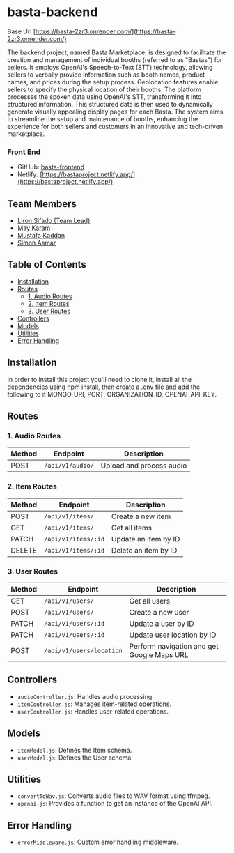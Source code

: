# basta-backend

Base Url [https://basta-2zr3.onrender.com/](https://basta-2zr3.onrender.com/) 

The backend project, named Basta Marketplace, is designed to facilitate the creation and management of individual booths (referred to as "Bastas") for sellers. It employs OpenAI's Speech-to-Text (STT) technology, allowing sellers to verbally provide information such as booth names, product names, and prices during the setup process. Geolocation features enable sellers to specify the physical location of their booths. The platform processes the spoken data using OpenAI's STT, transforming it into structured information. This structured data is then used to dynamically generate visually appealing display pages for each Basta. The system aims to streamline the setup and maintenance of booths, enhancing the experience for both sellers and customers in an innovative and tech-driven marketplace.

### Front End
- GitHub: [basta-frontend](https://github.com/LironSif/basta-frontend/)
- Netlify: [https://bastaproject.netlify.app/](https://bastaproject.netlify.app/)

## Team Members

- [Liron Sifado (Team Lead)](https://github.com/LironSif)
- [May Karam](https://github.com/mayoush89k)
- [Mustafa Kaddan]()
- [Simon Asmar](https://github.com/Simon1Asmar)

## Table of Contents

- [Installation](#installation)
- [Routes](#routes)
  - [1. Audio Routes](#1-audio-routes)
  - [2. Item Routes](#2-item-routes)
  - [3. User Routes](#3-user-routes)
- [Controllers](#controllers)
- [Models](#models)
- [Utilities](#utilities)
- [Error Handling](#error-handling)

## Installation

In order to install this project you'll need to clone it, install all the dependencies using npm install, then create a .env file and add the following to it MONGO_URI, PORT, ORGANIZATION_ID, OPENAI_API_KEY.

## Routes

### 1. Audio Routes

| Method | Endpoint         | Description                 |
| ------ | ---------------  | --------------------------- |
| POST   | `/api/v1/audio/` | Upload and process audio    |

### 2. Item Routes

| Method | Endpoint           | Description                           |
| ------ | ------------------ | ------------------------------------- |
| POST   | `/api/v1/items/`   | Create a new item                     |
| GET    | `/api/v1/items/`   | Get all items                         |
| PATCH  | `/api/v1/items/:id`| Update an item by ID                  |
| DELETE | `/api/v1/items/:id`| Delete an item by ID                  |

### 3. User Routes

| Method | Endpoint           | Description                           |
| ------ | ------------------ | ------------------------------------- |
| GET    | `/api/v1/users/`   | Get all users                         |
| POST   | `/api/v1/users/`   | Create a new user                     |
| PATCH  | `/api/v1/users/:id`| Update a user by ID                   |
| PATCH  | `/api/v1/users/:id`| Update user location by ID            |
| POST   | `/api/v1/users/location` | Perform navigation and get Google Maps URL |

## Controllers

- `audioController.js`: Handles audio processing.
- `itemController.js`: Manages item-related operations.
- `userController.js`: Handles user-related operations.

## Models

- `itemModel.js`: Defines the Item schema.
- `userModel.js`: Defines the User schema.

## Utilities

- `convertToWav.js`: Converts audio files to WAV format using ffmpeg.
- `openai.js`: Provides a function to get an instance of the OpenAI API.

## Error Handling

- `errorMiddleware.js`: Custom error handling middleware.

